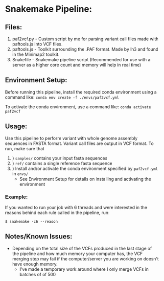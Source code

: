 # Snakemake Pipeline:
## Files:
1. paf2vcf.py - Custom script by me for parsing variant call files made with paftools.js into VCF files.
2. paftools.js - Toolkit surrounding the .PAF format. Made by lh3 and found in the Minimap2 toolkit.
3. Snakefile - Snakemake pipeline script (Recommended for use with a server as a higher core count and memory will help in real time)

## Environment Setup:
Before running this pipeline, install the required conda environment using a command like: ```conda env create -f ./envs/paf2vcf.yml```

To activate the conda environment, use a command like: ```conda activate paf2vcf```

## Usage:
Use this pipeline to perform variant with whole genome assembly sequences in FASTA format. Variant call files are output in VCF format. To run, make sure that 
1. ) ```samples/``` contains your input fasta sequences 
2. ) ```ref/``` contains a single reference fasta sequence
3. ) Install and/or activate the conda environment specified by ```paf2vcf.yml``` in ```envs/```
    - See Environment Setup for details on installing and activating the environment

### Example: 
If you wanted to run your job with 6 threads and were interested in the reasons behind each rule called in the pipeline, run:

```$ snakemake -c6 --reason```<br>

## Notes/Known Issues:
- Depending on the total size of the VCFs produced in the last stage 
of the pipeline and how much memory your computer has, the VCF merging step may fail if the computer/server you are 
working on doesn't have enough memory.
    - I've made a temporary work around where I only merge VCFs in batches of
    of 500
